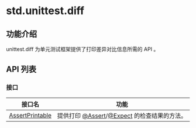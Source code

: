 # std.unittest.diff

## 功能介绍

unittest.diff 为单元测试框架提供了打印差异对比信息所需的 API 。

## API 列表

### 接口

|              接口名          |           功能           |
| --------------------------- | ------------------------ |
| [AssertPrintable](./unittest_diff_package_api/unittest_diff_package_interfaces.md#interface-assertprintable) | 提供打印 [@Assert](../unittest_testmacro/unittest_testmacro_package_api/unittest_testmacro_package_macros.md#assert-宏)/[@Expect](../unittest_testmacro/unittest_testmacro_package_api/unittest_testmacro_package_macros.md#expect-宏) 的检查结果的方法。 |
